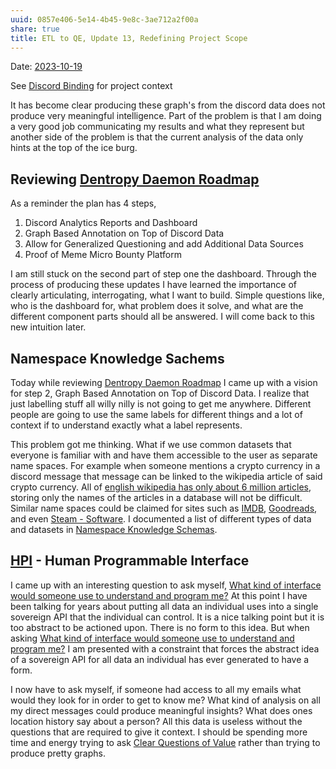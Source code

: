 ```yaml
---
uuid: 0857e406-5e14-4b45-9e8c-3ae712a2f00a
share: true
title: ETL to QE, Update 13, Redefining Project Scope
---
```

Date: [2023-10-19](/undefined)

See [Discord Binding](/1c376bfd-75ef-4c0d-9e23-3680653de55f) for project context

It has become clear producing these graph's from the discord data does not produce very meaningful intelligence. Part of the problem is that I am doing a very good job communicating my results and what they represent but another side of the problem is that the current analysis of the data only hints at the top of the ice burg.

## Reviewing [Dentropy Daemon Roadmap](/8d4d461f-49f7-4dbd-829f-807d0bb602df)

As a reminder the plan has 4 steps,

1. Discord Analytics Reports and Dashboard
2. Graph Based Annotation on Top of Discord Data
3. Allow for Generalized Questioning and add Additional Data Sources
4. Proof of Meme Micro Bounty Platform

I am still stuck on the second part of step one the dashboard. Through the process of producing these updates I have learned the importance of clearly articulating, interrogating, what I want to build. Simple questions like, who is the dashboard for, what problem does it solve, and what are the different component parts should all be answered. I will come back to this new intuition later.
## Namespace Knowledge Sachems

Today while reviewing [Dentropy Daemon Roadmap](/8d4d461f-49f7-4dbd-829f-807d0bb602df) I came up with a vision for step 2, Graph Based Annotation on Top of Discord Data. I realize that just labelling stuff all willy nilly is not going to get me anywhere. Different people are going to use the same labels for different things and a lot of context if to understand exactly what a label represents.

This problem got me thinking. What if we use common datasets that everyone is familiar with and have them accessible to the user as separate name spaces. For example when someone mentions a crypto currency in a discord message that message can be linked to the wikipedia article of said crypto currency. All of [english wikipedia has only about 6 million articles](https://en.wikipedia.org/wiki/Wikipedia:Size_of_Wikipedia), storing only the names of the articles in a database will not be difficult. Similar name spaces could be claimed for sites such as [IMDB](/undefined), [Goodreads](/24837821-abf9-4a79-8e11-f39d399b4a59), and even [Steam - Software](/a767bb2e-1e7e-4ef0-a32f-766fefc91b9d). I documented a list of different types of data and datasets in [Namespace Knowledge Schemas](/98674655-97b4-4c2d-a7ce-4ae6967044ac).

## [HPI](/dfda1180-e79f-4f05-880a-91f26f7c906c) - Human Programmable Interface

I came up with an interesting question to ask myself, [What kind of interface would someone use to understand and program me?](/undefined) At this point I have been talking for years about putting all data an individual uses into a single sovereign API that the individual can control. It is a nice talking point but it is too abstract to be actioned upon. There is no form to this idea. But when asking [What kind of interface would someone use to understand and program me?](/undefined) I am presented with a constraint that forces the abstract idea of a sovereign API for all data an individual has ever generated to have a form.

I now have to ask myself, if someone had access to all my emails what would they look for in order to get to know me? What kind of analysis on all my direct messages could produce meaningful insights? What does ones location history say about a person? All this data is useless without the questions that are required to give it context. I should be spending more time and energy trying to ask [Clear Questions of Value](/undefined) rather than trying to produce pretty graphs.